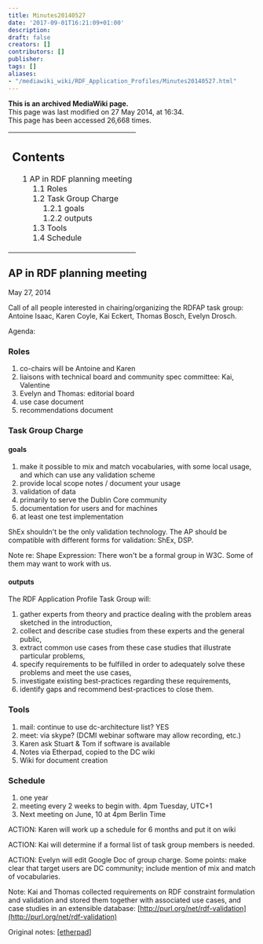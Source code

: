 ```yaml
---
title: Minutes20140527
date: '2017-09-01T16:21:09+01:00'
description: 
draft: false
creators: []
contributors: []
publisher: 
tags: []
aliases:
- "/mediawiki_wiki/RDF_Application_Profiles/Minutes20140527.html"
---
```


 **This is an archived MediaWiki page.**  
This page was last modified on 27 May 2014, at 16:34.  
This page has been accessed 26,668 times.

<table id="toc" class="toc">
  <tr>
    <td>
      <div id="toctitle">
        <h2>Contents</h2>
      </div>
      <ul>
        <li class="toclevel-1 tocsection-1">
          <a href="#AP_in_RDF_planning_meeting"><span class="tocnumber">1</span> <span class="toctext">AP in RDF planning meeting</span></a>
          <ul>
            <li class="toclevel-2 tocsection-2"><a href="#Roles"><span class="tocnumber">1.1</span> <span class="toctext">Roles</span></a></li>
            <li class="toclevel-2 tocsection-3">
              <a href="#Task_Group_Charge"><span class="tocnumber">1.2</span> <span class="toctext">Task Group Charge</span></a>
              <ul>
                <li class="toclevel-3 tocsection-4"><a href="#goals"><span class="tocnumber">1.2.1</span> <span class="toctext">goals</span></a></li>
                <li class="toclevel-3 tocsection-5"><a href="#outputs"><span class="tocnumber">1.2.2</span> <span class="toctext">outputs</span></a></li>
              </ul>
            </li>
            <li class="toclevel-2 tocsection-6"><a href="#Tools"><span class="tocnumber">1.3</span> <span class="toctext">Tools</span></a></li>
            <li class="toclevel-2 tocsection-7"><a href="#Schedule"><span class="tocnumber">1.4</span> <span class="toctext">Schedule</span></a></li>
          </ul>
        </li>
      </ul>
    </td>
  </tr>
</table>

## AP in RDF planning meeting

May 27, 2014

Call of all people interested in chairing/organizing the RDFAP task group: Antoine Isaac, Karen Coyle, Kai Eckert, Thomas Bosch, Evelyn Drosch.

Agenda:

### Roles

1. co-chairs will be Antoine and Karen
2. liaisons with technical board and community spec committee: Kai, Valentine
3. Evelyn and Thomas: editorial board
  1. use case document
  2. recommendations document

### Task Group Charge 

#### goals 

1. make it possible to mix and match vocabularies, with some local usage, and which can use any validation scheme
2. provide local scope notes / document your usage
3. validation of data
4. primarily to serve the Dublin Core community
5. documentation for users and for machines
6. at least one test implementation

ShEx shouldn't be the only validation technology. The AP should be compatible with different forms for validation: ShEx, DSP.

Note re: Shape Expression: There won't be a formal group in W3C. Some of them may want to work with us.

#### outputs 

The RDF Application Profile Task Group will:

1. gather experts from theory and practice dealing with the problem areas sketched in the introduction,
2. collect and describe case studies from these experts and the general public,
3. extract common use cases from these case studies that illustrate particular problems,
4. specify requirements to be fulfilled in order to adequately solve these problems and meet the use cases,
5. investigate existing best-practices regarding these requirements,
6. identify gaps and recommend best-practices to close them.

### Tools

1. mail: continue to use dc-architecture list? YES
2. meet: via skype? (DCMI webinar software may allow recording, etc.) 
  1. Karen ask Stuart & Tom if software is available
  2. Notes via Etherpad, copied to the DC wiki
3. Wiki for document creation

### Schedule

1. one year
2. meeting every 2 weeks to begin with. 4pm Tuesday, UTC+1
3. Next meeting on June, 10 at 4pm Berlin Time

ACTION: Karen will work up a schedule for 6 months and put it on wiki

ACTION: Kai will determine if a formal list of task group members is needed.

ACTION: Evelyn will edit Google Doc of group charge. Some points: make clear that target users are DC community; include mention of mix and match of vocabularies.

Note: Kai and Thomas collected requirements on RDF constraint formulation and validation and stored them together with associated use cases, and case studies in an extensible database: [http://purl.org/net/rdf-validation](http://purl.org/net/rdf-validation)

Original notes: [[etherpad](http://etherpad.wikimedia.org/p/dcmi-ap-rdf-3-27)]

